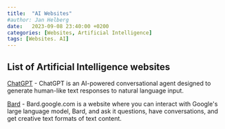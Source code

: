 ```yaml
---
title:  "AI Websites"
#author: Jan Helberg
date:   2023-09-08 23:40:00 +0200
categories: [Websites, Artificial Intelligence]
tags: [Websites. AI]
---
```


## List of Artificial Intelligence websites
<a href="https://chat.openai.com/" target="_blank">ChatGPT</a> - ChatGPT is an AI-powered conversational agent designed to generate human-like text responses to natural language input.

<a href="https://bard.google.com/" target="_blank">Bard</a> - Bard.google.com is a website where you can interact with Google's large language model, Bard, and ask it questions, have conversations, and get creative text formats of text content.

